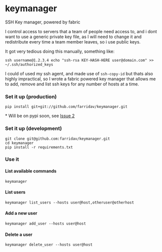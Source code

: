keymanager
==========

SSH Key manager, powered by fabric

I control access to servers that a team of people need access to, and i dont want to use a generic private key file,
as I will need to change it and redistribute every time a team member leaves, so i use public keys.

It got very tedious doing this manually, something like:

    ssh username@1.2.3.4 echo "ssh-rsa KEY-HASH-HERE user@domain.com" >> ~/.ssh/authorized_keys

I could of used my ssh agent, and made use of `ssh-copy-id` but thats also highly impractical, so I wrote a fabric
powered key manager that allows me to add, remove and list ssh keys for any number of hosts at a time.


### Set it up (production)

    pip install git+git://github.com/farridav/keymanager.git

\* Will be on pypi soon, see [Issue 2](https://github.com/farridav/keymanager/issues/2)

### Set it up (development)

    git clone git@github.com:farridav/keymanager.git
    cd keymanager
    pip install -r requirements.txt

### Use it

#### List available commands

    keymanager

#### List users

    keymanager list_users --hosts user@host,otheruser@otherhost

#### Add a new user

    keymanager add_user --hosts user@host

#### Delete a user

    keymanager delete_user --hosts user@host

